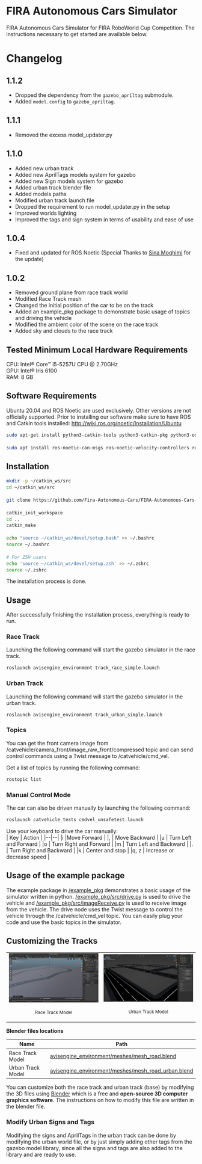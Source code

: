 
# FIRA Autonomous Cars Simulator
FIRA Autonomous Cars Simulator for FIRA RoboWorld Cup Competition.
The instructions necessary to get started are available below.

# Changelog
## 1.1.2
- Dropped the dependency from the `gazebo_apriltag` submodule.
- Added `model.config` to `gazebo_apriltag`.

## 1.1.1
- Removed the excess model_updater.py

## 1.1.0
- Added new urban track
- Added new AprilTags models system for gazebo
- Added new Sign models system for gazebo
- Added urban track blender file
- Added models paths
- Modified urban track launch file
- Dropped the requirement to run model_updater.py in the setup
- Improved worlds lighting
- Improved the tags and sign system in terms of usability and ease of use

## 1.0.4
  - Fixed and updated for ROS Noetic (Special Thanks to [Sina Moghimi](https://github.com/sinamoghimi73) for the update)
## 1.0.2
  - Removed ground plane from race track world
  - Modified Race Track mesh
  - Changed the initial position of the car to be on the track
  - Added an example_pkg package to demonstrate basic usage of topics and driving the vehicle
  - Modified the ambient color of the scene on the race track
  - Added sky and clouds to the race track

## Tested Minimum Local Hardware Requirements
CPU: Intel® Core™ i5-5257U CPU @ 2.70GHz <br/>
GPU: Intel® Iris 6100 <br/>
RAM: 8 GB

## Software Requirements
Ubuntu 20.04 and ROS Noetic are used exclusively. Other versions are not officially supported.
Prior to installing our software make sure to have ROS and Catkin tools installed: http://wiki.ros.org/noetic/Installation/Ubuntu
```zsh
sudo apt-get install python3-catkin-tools python3-catkin-pkg python3-osrf-pycommon

sudo apt install ros-noetic-can-msgs ros-noetic-velocity-controllers ros-noetic-velodyne-pointcloud ros-noetic-teleop-twist-keyboard ros-noetic-gazebo-ros ros-noetic-gazebo-ros-control ros-noetic-gazebo-ros-pkgs ros-noetic-hector-gazebo-plugins ros-noetic-hector-gazebo-worlds ros-noetic-hector-gazebo ros-noetic-ros-controllers
```

## Installation
```zsh
mkdir -p ~/catkin_ws/src
cd ~/catkin_ws/src

git clone https://github.com/Fira-Autonomous-Cars/FIRA-Autonomous-Cars-Simulator.git

catkin_init_workspace
cd ..
catkin_make

echo "source ~/catkin_ws/devel/setup.bash" >> ~/.bashrc
source ~/.bashrc

# For ZSH users
echo 'source ~/catkin_ws/devel/setup.zsh' >> ~/.zshrc
source ~/.zshrc

```
The installation process is done.

## Usage
After successfully finishing the installation process, everything is ready to run.

### Race Track
Launching the following command will start the gazebo simulator in the race track.
```bash
roslaunch avisengine_environment track_race_simple.launch 
```

### Urban Track
Launching the following command will start the gazebo simulator in the urban track.
```bash
roslaunch avisengine_environment track_urban_simple.launch 
```

### Topics
You can get the front camera image from /catvehicle/camera_front/image_raw_front/compressed topic and can send control commands using a Twist message to /catvehicle/cmd_vel.

Get a list of topics by running the following command:
```bash
rostopic list
```
### Manual Control Mode
The car can also be driven manually by launching the following command:
```bash
roslaunch catvehicle_tests cmdvel_unsafetest.launch 
```
Use your keyboard to drive the car manually: <br/>
| Key |  Action |
|--|--|
|i  |Move Forward  |
|,  | Move Backward |
|u  | Turn Left and Forward |
|o  | Turn Right and Forward |
|m  | Turn Left and Backward |
|.   |  Turn Right and Backward |
|k  | Center and stop |
|q, z  |  Increase or decrease speed  |



## Usage of the example package
The example package in [/example_pkg](https://github.com/Fira-Autonomous-Cars/FIRA-Autonomous-Cars-Simulator/tree/main/example_pkg)  demonstrates a basic usage of the simulator written in python. 
[/example_pkg/src/drive.py](https://github.com/Fira-Autonomous-Cars/FIRA-Autonomous-Cars-Simulator/blob/main/example_pkg/src/drive.py) is used to drive the vehicle and [/example_pkg/src/imageReceive.py](https://github.com/Fira-Autonomous-Cars/FIRA-Autonomous-Cars-Simulator/blob/main/example_pkg/src/imageReceive.py) is used to receive image from the vehicle. 
The drive node uses the Twist message to control the vehicle through the /catvehicle/cmd_vel topic.
You can easily plug your code and use the basic topics in the simulator.

## Customizing the Tracks

<table>
<tr>
<td align="center">
  <img width="441" src="https://github.com/Fira-Autonomous-Cars/FIRA-Autonomous-Cars-Simulator/blob/main/images/screenshot_race_track_blender.png?raw=true">
  <p> 
  <small>
  Race Track Model
  </small>
  </p>
</td>
<td align="center">
  <img width="441" src="https://github.com/Fira-Autonomous-Cars/FIRA-Autonomous-Cars-Simulator/blob/main/images/screenshot_urban_track_blender.png?raw=true">
  <p> 
  <small>
  Urban Track Model
  </small>
  </p>
</td>
</tr>
</table>


**Blender files locations**
  
| Name | Path  |
|--|--|
| Race Track Model | [avisengine_environment/meshes/mesh_road.blend](https://github.com/Fira-Autonomous-Cars/FIRA-Autonomous-Cars-Simulator/blob/main/avisengine_environment/meshes/mesh_road.blend) |
| Urban Track Model| [avisengine_environment/meshes/mesh_road_urban.blend](https://github.com/Fira-Autonomous-Cars/FIRA-Autonomous-Cars-Simulator/blob/main/avisengine_environment/meshes/mesh_road_urban.blend)


You can customize both the race track and urban track (base) by modifying the 3D files using [Blender](https://www.blender.org/) which is a free and **open-source 3D computer graphics software**.
The instructions on how to modify this file are written in the blender file. 

### Modify Urban Signs and Tags
Modifying the signs and AprilTags in the urban track can be done by modifying the urban world file, or by just simply adding other tags from the gazebo model library, since all the signs and tags are also added to the library and are ready to use. 
